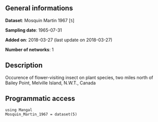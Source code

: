 ## General informations

**Dataset**: Mosquin Martin 1967 [`5`]

**Sampling date**: 1965-07-31

**Added on**: 2018-03-27 (last update on 2018-03-27)

**Number of networks**: 1

## Description

Occurence of flower-visiting insect on plant species, two miles north of Bailey Point, Melville Island, N.W.T., Canada

## Programmatic access

    using Mangal
    Mosquin_Martin_1967 = dataset(5)

